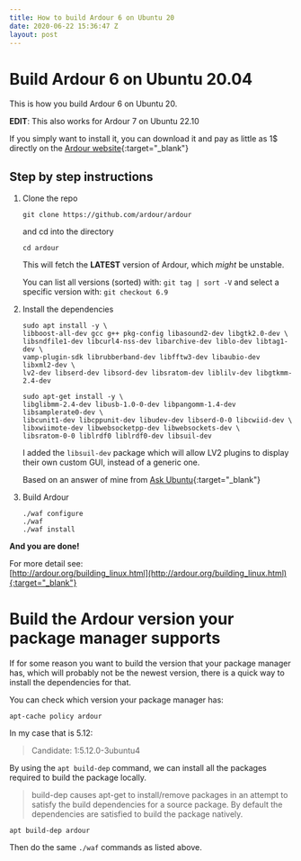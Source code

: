 ```yaml
---
title: How to build Ardour 6 on Ubuntu 20
date: 2020-06-22 15:36:47 Z
layout: post
---
```


# Build Ardour 6 on Ubuntu 20.04

This is how you build Ardour 6 on Ubuntu 20.

**EDIT**: This also works for Ardour 7 on Ubuntu 22.10

If you simply want to install it, you can download it and pay as little as 1$ directly on the
[Ardour website](https://community.ardour.org/download){:target="_blank"}


## Step by step instructions

1. Clone the repo

   `git clone https://github.com/ardour/ardour`

   and cd into the directory

   `cd ardour`

   This will fetch the **LATEST** version of Ardour, which *might* be unstable.

   You can list all versions (sorted) with: `git tag | sort -V` and select a specific version with: `git checkout 6.9`

2. Install the dependencies

   ```shell
   sudo apt install -y \
   libboost-all-dev gcc g++ pkg-config libasound2-dev libgtk2.0-dev \
   libsndfile1-dev libcurl4-nss-dev libarchive-dev liblo-dev libtag1-dev \
   vamp-plugin-sdk librubberband-dev libfftw3-dev libaubio-dev libxml2-dev \
   lv2-dev libserd-dev libsord-dev libsratom-dev liblilv-dev libgtkmm-2.4-dev
   ```

   ```shell
   sudo apt-get install -y \
   libglibmm-2.4-dev libusb-1.0-0-dev libpangomm-1.4-dev libsamplerate0-dev \
   libcunit1-dev libcppunit-dev libudev-dev libserd-0-0 libcwiid-dev \
   libxwiimote-dev libwebsocketpp-dev libwebsockets-dev \
   libsratom-0-0 liblrdf0 liblrdf0-dev libsuil-dev
   ```

   I added the `libsuil-dev` package which will allow LV2 plugins to display their own custom GUI, instead of a generic one.

   Based on an answer of mine from [Ask Ubuntu](https://askubuntu.com/questions/1020879/building-ardour-5){:target="_blank"}

3. Build Ardour

   ```shell
   ./waf configure
   ./waf
   ./waf install
   ```


**And you are done!**

For more detail see:  
[http://ardour.org/building_linux.html](http://ardour.org/building_linux.html){:target="_blank"}


# Build the Ardour version your package manager supports

If for some reason you want to build the version that your package manager has, which will probably not be the newest version,
there is a quick way to install the dependencies for that.

You can check which version your package manager has:

```shell
apt-cache policy ardour
```

In my case that is 5.12:

>   Candidate: 1:5.12.0-3ubuntu4


By using the `apt build-dep` command, we can install all the packages required to build the package locally.

> build-dep causes apt-get to install/remove packages in an attempt to satisfy the build dependencies for a source package.
> By default the dependencies are satisfied to build the package natively.

```shell
apt build-dep ardour
```

Then do the same `./waf` commands as listed above.
